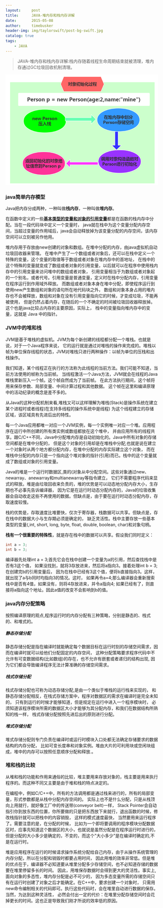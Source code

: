 ```yaml
---
layout:     post
title:      JAVA-堆内存和栈内存详解
date:       2015-05-08
author:     timebusker
header-img: img/taylorswift/post-bg-swift.jpg
catalog: true
tags:
    - JAVA
---
```


> JAVA-堆内存和栈内存详解:栈内存随着线程生命周期结束就被清理，堆内存通过GC垃圾回收机制清理。  

![image](https://raw.githubusercontent.com/timebusker/timebusker.github.io/master/img/java-coding/2/2.png?raw=true) 

### java简单内存模型  
Java把内存分成两种，一种叫做**栈内存**，一种叫做**堆内存**。    

在函数中定义的一些[**基本类型的变量和对象的引用变量**]()都是在函数的栈内存中分配。当在一段代码块中定义一个变量时，
java就在栈中为这个变量分配内存空间，当超过变量的作用域后，java会自动释放掉为该变量分配的内存空间，该内存空间可以立刻被另作他用。    

堆内存用于存放由new创建的对象和数组。在堆中分配的内存，由java虚拟机自动垃圾回收器来管理。
在堆中产生了一个数组或者对象后，还可以在栈中定义一个特殊的变量，这个变量的取值等于数组或者对象在堆内存中的首地址，
在栈中的这个特殊的变量就变成了数组或者对象的引用变量，以后就可以在程序中使用栈内存中的引用变量来访问堆中的数组或者对象，
引用变量相当于为数组或者对象起的一个别名，或者代号。引用变量是普通变量，定义时在栈中分配内存，引用变量在程序运行到作用域外释放。
而数组或者对象本身在堆中分配，即使程序运行到使用new产生数组和对象的语句所在地代码块之外，
数组和对象本身占用的堆内存也不会被释放，数组和对象在没有引用变量指向它的时候，才变成垃圾，不能再被使用，
但是仍然占着内存，在随后的一个不确定的时间被垃圾回收器释放掉。这个也是java比较占内存的主要原因，实际上，
栈中的变量指向堆内存中的变量，这就是 Java 中的指针。   

### JVM中的堆和栈 
JVM是基于堆栈的虚拟机。JVM为每个新创建的线程都分配一个堆栈。也就是说，对于一个Java程序来说，
它的运行就是通过对堆栈的操作来完成的。堆栈以帧为单位保存线程的状态，JVM对堆栈只进行两种操作：以帧为单位的压栈和出栈操作。 

我们知道，某个线程正在执行的方法称为此线程的当前方法。我们可能不知道，当前方法使用的帧称为当前帧。
当线程激活一个Java方法，JVM就会在线程的Java堆栈里新压入一个帧。这个帧自然成为了当前帧。
在此方法执行期间，这个帧将用来保存参数、局部变量、中间计算过程和其他数据。
这个帧在这里和编译原理中的活动纪录的概念是差不多的。

从Java的这种分配机制来看,堆栈又可以这样理解为堆栈(Stack)是操作系统在建立某个进程时或者线程(在支持多线程的操作系统中是线程)
为这个线程建立的存储区域，该区域具有先进后出的特性。 

每一个Java应用都唯一对应一个JVM实例，每一个实例唯一对应一个堆。应用程序在运行中所创建的所有类实例或数组都放在这个堆中，
并由应用所有的线程共享。跟C/C++不同，Java中分配堆内存是自动初始化的。Java中所有对象的存储空间都是在堆中分配的，
但是这个对象的引用却是在堆栈中分配,也就是说在建立一个对象时从两个地方都分配内存，在堆中分配的内存实际建立这个对象，
而在堆栈中分配的内存只是一个指向这个堆对象的指针(引用)而已。栈中的这个变量就成了数组或对象的引用变量。 

Java的堆是一个运行时数据区,类的(对象从中分配空间。这些对象通过new、newarray、anewarray和multianewarray等指令建立，
它们不需要程序代码来显式的释放。堆是由垃圾回收来负责的，堆的优势是可以动态地分配内存大小，生存期也不必事先告诉编译器，
因为它是在运行时动态分配内存的，Java的垃圾收集器会自动收走这些不再使用的数据。但缺点是，由于要在运行时动态分配内存，存取速度较慢。 

栈的优势是，存取速度比堆要快，仅次于寄存器，栈数据可以共享。但缺点是，存在栈中的数据大小与生存期必须是确定的，
缺乏灵活性。栈中主要存放一些基本类型的变量(,int, short, long, byte, float, double, boolean, char)和对象句柄。 

**栈有一个很重要的特殊性**，就是存在栈中的数据可以共享。假设我们同时定义：   
```java 
int a = 3; 
int b = 3; 
```  
编译器先处理int a = 3;首先它会在栈中创建一个变量为a的引用，然后查找栈中是否有3这个值，
如果没找到，就将3存放进来，然后将a指向3。接着处理int b = 3;在创建完b的引用变量后，
因为在栈中已经有3这个值，便将b直接指向3。这样，就出现了a与b同时均指向3的情况。这时，
如果再令a=4;那么编译器会重新搜索栈中是否有4值，如果没有，则将4存放进来，并令a指向4;
如果已经有了，则直接将a指向这个地址。因此a值的改变不会影响到b的值。

### java内存分配策略  
按照编译原理的观点,程序运行时的内存分配有三种策略，分别是静态的、栈式的、和堆式的。   

##### 静态存储分配
静态存储分配是指在编译时就能确定每个数据目标在运行时刻的存储空间需求，因而在编译时就可以给他们分配固定的内存空间，
这种分配策略要求程序代码中不允许有可变数据结构(比如数组)的存在，也不允许有嵌套或者递归的结构出现,
因为它们都会导致编译程序无法计算准确的存储空间需求。

##### 栈式存储分配  
栈式存储分配也可称为动态存储分配,是由一个类似于堆栈的运行栈来实现的，
和静态存储分配相反，在栈式存储方案中，程序对数据区的需求在编译时是完全未知的，
只有到运行的时候才能够知道，但是规定在运行中进入一个程序模块时，
必须知道该程序模块所需的数据区大小才能够为其分配内存，和我们在数据结构所熟知的栈一样，
栈式存储分配按照先进后出的原则进行分配。 

##### 堆式存储分配  
堆式存储分配则专门负责在编译时或运行时模块入口处都无法确定存储要求的数据结构的内存分配，
比如可变长度串和对象实例。堆由大片的可利用块或空闲块组成，堆中的内存可以按照任意顺序分配和释放.。

### 堆和栈的比较   
从堆和栈的功能和作用来通俗的比较，堆主要用来存放对象的，栈主要是用来执行程序的。而这种不同又主要是由于堆和栈的特点决定的。   

在编程中，例如C/C++中，所有的方法调用都是通过栈来进行的，所有的局部变量，形式参数都是从栈中分配内存空间的。
实际上也不是什么分配，只是从栈顶向上用就行，就好像工厂中的传送带(conveyor belt)一样，
Stack Pointer会自动指引你到放东西的位置，你所要做的只是把东西放下来就行，退出函数的时候，修改栈指针就可以把栈中的内容销毁，
这样的模式速度最快， 当然要用来运行程序了。需要注意的是，在分配的时候，
比如为一个即将要调用的程序模块分配数据区时，应事先知道这个数据区的大小，也就说是虽然分配是在程序运行时进行的，
但是分配的大小多少是确定的，不变的，而这个"大小多少"是在编译时确定的,不是在运行时。     

堆是应用程序在运行的时候请求操作系统分配给自己内存，由于从操作系统管理的内存分配，所以在分配和销毁时都要占用时间，
因此用堆的效率非常低。但是堆的优点在于，编译器不必知道要从堆里分配多少存储空间，也不必知道存储的数据要在堆里停留多长的时间。
因此，用堆保存数据时会得到更大的灵活性。事实上,面向对象的多态性，堆内存分配是必不可少的，
因为多态变量所需的存储空间只有在运行时创建了对象之后才能确定。在C++中，要求创建一个对象时，
只需用 new命令编制相关的代码即可。执行这些代码时，会在堆里自动进行数据的保存。当然，为达到这种灵活性，
必然会付出一定的代价：在堆里分配存储空间时会花掉更长的时间。这也正是导致我们刚才所说的效率低的原因。